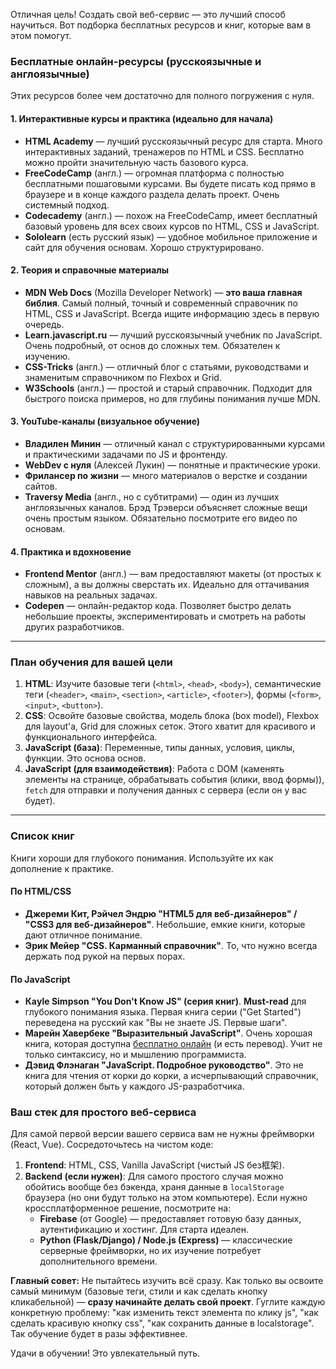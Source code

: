 Отличная цель! Создать свой веб-сервис — это лучший способ научиться. Вот подборка бесплатных ресурсов и книг, которые вам в этом помогут.

### Бесплатные онлайн-ресурсы (русскоязычные и англоязычные)

Этих ресурсов более чем достаточно для полного погружения с нуля.

#### 1. Интерактивные курсы и практика (идеально для начала)
*   **HTML Academy** — лучший русскоязычный ресурс для старта. Много интерактивных заданий, тренажеров по HTML и CSS. Бесплатно можно пройти значительную часть базового курса.
*   **FreeCodeCamp** (англ.) — огромная платформа с полностью бесплатными пошаговыми курсами. Вы будете писать код прямо в браузере и в конце каждого раздела делать проект. Очень системный подход.
*   **Codecademy** (англ.) — похож на FreeCodeCamp, имеет бесплатный базовый уровень для всех своих курсов по HTML, CSS и JavaScript.
*   **Sololearn** (есть русский язык) — удобное мобильное приложение и сайт для обучения основам. Хорошо структурировано.

#### 2. Теория и справочные материалы
*   **MDN Web Docs** (Mozilla Developer Network) — **это ваша главная библия**. Самый полный, точный и современный справочник по HTML, CSS и JavaScript. Всегда ищите информацию здесь в первую очередь.
*   **Learn.javascript.ru** — лучший русскоязычный учебник по JavaScript. Очень подробный, от основ до сложных тем. Обязателен к изучению.
*   **CSS-Tricks** (англ.) — отличный блог с статьями, руководствами и знаменитым справочником по Flexbox и Grid.
*   **W3Schools** (англ.) — простой и старый справочник. Подходит для быстрого поиска примеров, но для глубины понимания лучше MDN.

#### 3. YouTube-каналы (визуальное обучение)
*   **Владилен Минин** — отличный канал с структурированными курсами и практическими задачами по JS и фронтенду.
*   **WebDev с нуля** (Алексей Лукин) — понятные и практические уроки.
*   **Фрилансер по жизни** — много материалов о верстке и создании сайтов.
*   **Traversy Media** (англ., но с субтитрами) — один из лучших англоязычных каналов. Брэд Трэверси объясняет сложные вещи очень простым языком. Обязательно посмотрите его видео по основам.

#### 4. Практика и вдохновение
*   **Frontend Mentor** (англ.) — вам предоставляют макеты (от простых к сложным), а вы должны сверстать их. Идеально для оттачивания навыков на реальных задачах.
*   **Codepen** — онлайн-редактор кода. Позволяет быстро делать небольшие проекты, экспериментировать и смотреть на работы других разработчиков.

---

### План обучения для вашей цели

1.  **HTML**: Изучите базовые теги (`<html>`, `<head>`, `<body>`), семантические теги (`<header>`, `<main>`, `<section>`, `<article>`, `<footer>`), формы (`<form>`, `<input>`, `<button>`).
2.  **CSS**: Освойте базовые свойства, модель блока (box model), Flexbox для layout'а, Grid для сложных сеток. Этого хватит для красивого и функционального интерфейса.
3.  **JavaScript (база)**: Переменные, типы данных, условия, циклы, функции. Это основа основ.
4.  **JavaScript (для взаимодействия)**: Работа с DOM (каменять элементы на странице, обрабатывать события (клики, ввод формы)), `fetch` для отправки и получения данных с сервера (если он у вас будет).

---

### Список книг

Книги хороши для глубокого понимания. Используйте их как дополнение к практике.

#### По HTML/CSS
*   **Джереми Кит, Рэйчел Эндрю "HTML5 для веб-дизайнеров" / "CSS3 для веб-дизайнеров"**. Небольшие, емкие книги, которые дают отличное понимание.
*   **Эрик Мейер "CSS. Карманный справочник"**. То, что нужно всегда держать под рукой на первых порах.

#### По JavaScript
*   **Каyle Simpson "You Don't Know JS" (серия книг)**. **Must-read** для глубокого понимания языка. Первая книга серии ("Get Started") переведена на русский как "Вы не знаете JS. Первые шаги".
*   **Марейн Хавербеке "Выразительный JavaScript"**. Очень хорошая книга, которая доступна [бесплатно онлайн](https://eloquentjavascript.net/) (и есть перевод). Учит не только синтаксису, но и мышлению программиста.
*   **Дэвид Флэнаган "JavaScript. Подробное руководство"**. Это не книга для чтения от корки до корки, а исчерпывающий справочник, который должен быть у каждого JS-разработчика.

### Ваш стек для простого веб-сервиса

Для самой первой версии вашего сервиса вам не нужны фреймворки (React, Vue). Сосредоточьтесь на чистом коде:

1.  **Frontend**: HTML, CSS, Vanilla JavaScript (чистый JS без框架).
2.  **Backend (если нужен)**: Для самого простого случая можно обойтись вообще без бэкенда, храня данные в `localStorage` браузера (но они будут только на этом компьютере). Если нужно кроссплатформенное решение, посмотрите на:
    *   **Firebase** (от Google) — предоставляет готовую базу данных, аутентификацию и хостинг. Для старта идеален.
    *   **Python (Flask/Django) / Node.js (Express)** — классические серверные фреймворки, но их изучение потребует дополнительного времени.

**Главный совет:** Не пытайтесь изучить всё сразу. Как только вы освоите самый минимум (базовые теги, стили и как сделать кнопку кликабельной) — **сразу начинайте делать свой проект**. Гуглите каждую конкретную проблему: "как изменить текст элемента по клику js", "как сделать красивую кнопку css", "как сохранить данные в localstorage". Так обучение будет в разы эффективнее.

Удачи в обучении! Это увлекательный путь.